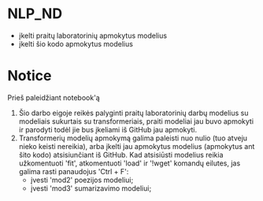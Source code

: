 # NLP_ND
- įkelti praitų laboratorinių apmokytus modelius
- įkelti šio kodo apmokytus modelius

# Notice
Prieš paleidžiant notebook'ą
1. Šio darbo eigoje reikės palyginti praitų laboratorinių darbų modelius su modeliais sukurtais su transformeriais, praiti modeliai jau buvo apmokyti ir parodyti todėl jie bus įkeliami iš GitHub jau apmokyti.
2. Transformerių modelių apmokymą galima paleisti nuo nulio (tuo atveju nieko keisti nereikia), arba įkelti jau apmokytus modelius (apmokytus ant šito kodo) atsisiunčiant iš GitHub. Kad atsisiūsti modelius reikia užkomentuoti 'fit', atkomentuoti 'load' ir '!wget' komandų eilutes, jas galima rasti panaudojus 'Ctrl + F':
   - įvesti 'mod2' poezijos modeliui;
   - įvesti 'mod3' sumarizavimo modeliui;
